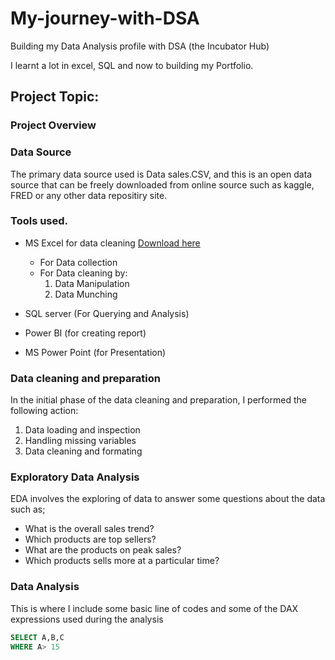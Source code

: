 # My-journey-with-DSA

Building my Data Analysis profile with DSA (the Incubator Hub)

I learnt a lot in excel, SQL and now to building my Portfolio.

## Project Topic: 

### Project Overview

### Data Source
The primary data source used is Data sales.CSV, and this is an open data source that can be freely downloaded from online source such as kaggle, FRED or any other data repositiry site.

### Tools used.
- MS Excel for data  cleaning [Download here](https://www.microsoft.com)
    - For Data collection
    - For Data cleaning by:
      1. Data Manipulation
      2. Data Munching
         
- SQL server (For Querying and Analysis)
- Power BI (for creating report)
- MS Power Point (for Presentation)

### Data cleaning and preparation

In the initial phase of the data cleaning and preparation, I performed the following action:
1. Data loading and inspection
2. Handling missing variables
3. Data cleaning and formating

### Exploratory Data Analysis
EDA involves the exploring of data to answer some questions about the data such as;
- What is the overall sales trend?
- Which products are top sellers?
- What are the products on peak sales?
- Which products sells more at a particular time?

### Data Analysis
This is where I include some basic line of codes and some of the DAX expressions used during the analysis

~~~~ SQL
SELECT A,B,C
WHERE A> 15
~~~~

